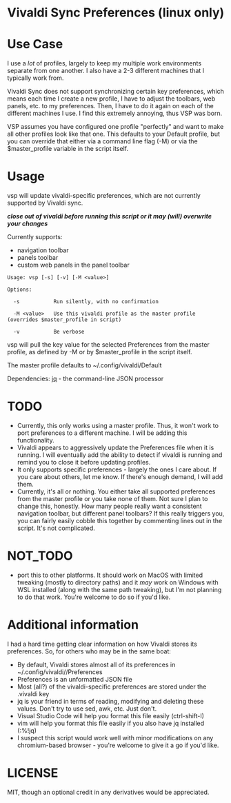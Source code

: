 # Vivaldi Sync Preferences (linux only)

# Use Case
I use a _lot_ of profiles, largely to keep my multiple work environments separate from one another.  I also have a 2-3 different machines that I typically work from.  

Vivaldi Sync does not support synchronizing certain key preferences, which means each time I create a new profile, I have to adjust the toolbars, web panels, etc. to my preferences.
Then, I have to do it again on each of the different machines I use.  I find this extremely annoying, thus VSP was born.

VSP assumes you have configured one profile "perfectly" and want to make all other profiles look like that one.  This defaults to your Default profile, but you can 
override that either via a command line flag (-M) or via the $master_profile variable in the script itself.

# Usage

vsp will update vivaldi-specific preferences, which are not currently supported by Vivaldi sync.

***close out of vivaldi before running this script or it may (will) overwrite your changes***

Currently supports:

* navigation toolbar
* panels toolbar
* custom web panels in the panel toolbar

```
Usage: vsp [-s] [-v] [-M <value>]

Options:

  -s           Run silently, with no confirmation
  
  -M <value>   Use this vivaldi profile as the master profile (overrides $master_profile in script)
  
  -v           Be verbose
```
vsp will pull the key value for the selected Preferences from the master profile,
as defined by -M <path> or by $master_profile in the script itself.

The master profile defaults to ~/.config/vivaldi/Default

Dependencies: [jq](https://jqlang.github.io/jq/) - the command-line JSON processor

# TODO
* Currently, this only works using a master profile.  Thus, it won't work to port preferences to a different machine.  I will be adding this functionality.
* Vivaldi appears to aggressively update the Preferences file when it is running.  I will eventually add the ability to detect if vivaldi is running and remind you to close it before updating profiles.
* It only supports specific preferences - largely the ones I care about.  If you care about others, let me know.  If there's enough demand, I will add them.
* Currently, it's all or nothing.  You either take all supported preferences from the master profile or you take none of them.  Not sure I plan to change this, honestly.  How many people really want a consistent navigation toolbar, but different panel toolbars?  If this really triggers you, you can fairly easily cobble this together by commenting lines out in the script.  It's not complicated.

# NOT_TODO
* port this to other platforms.  It should work on MacOS with limited tweaking (mostly to directory paths) and it *may* work on Windows with WSL installed (along with the same path tweaking), but I'm not planning to do that work.  You're welcome to do so if you'd like.

# Additional information
I had a hard time getting clear information on how Vivaldi stores its preferences.  So, for others who may be in the same boat:

* By default, Vivaldi stores almost all of its preferences in ~/.config/vivaldi/<profile dir>/Preferences
* Preferences is an unformatted JSON file
* Most (all?) of the vivaldi-specific preferences are stored under the .vivaldi key
* jq is your friend in terms of reading, modifying and deleting these values.  Don't try to use sed, awk, etc.  Just don't.
* Visual Studio Code will help you format this file easily (ctrl-shift-I)
* vim will help you format this file easily if you also have jq installed (:%!jq)
* I suspect this script would work well with minor modifications on any chromium-based browser - you're welcome to give it a go if you'd like.

# LICENSE
MIT, though an optional credit in any derivatives would be appreciated.
